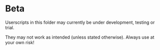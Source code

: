 # Beta

Userscripts in this folder may currently be under development, testing or trial.

They may not work as intended (unless stated otherwise). Always use at your own risk!
